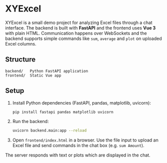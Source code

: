 # XYExcel

XYExcel is a small demo project for analyzing Excel files through a chat interface.
The backend is built with **FastAPI** and the frontend uses **Vue 3** with plain
HTML. Communication happens over WebSockets and the backend supports simple
commands like `sum`, `average` and `plot` on uploaded Excel columns.

## Structure

```
backend/   Python FastAPI application
frontend/  Static Vue app
```

## Setup

1. Install Python dependencies (FastAPI, pandas, matplotlib, uvicorn):
   ```bash
   pip install fastapi pandas matplotlib uvicorn
   ```
2. Run the backend:
   ```bash
   uvicorn backend.main:app --reload
   ```
3. Open `frontend/index.html` in a browser. Use the file input to upload an
   Excel file and send commands in the chat box (e.g. `sum Amount`).

The server responds with text or plots which are displayed in the chat.
